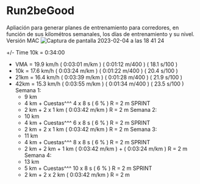 # Run2beGood

Apliación para generar planes de entrenamiento para corredores, en función de sus kilométros semanales, los días de entrenamiento y su nivel.
Versión MAC
![Captura de pantalla 2023-02-04 a las 18 41 24](https://user-images.githubusercontent.com/117470672/216781735-11b01185-53f1-4c9d-aba1-002bdb88e5a2.png)

+/- Time 
10k = 0:34:00 
- VMA = 19.9 km/h ( 0:03:01 m/km ) ( 0:01:12 m/400 ) ( 18.1 s/100 ) 
- 10k = 17.6 km/h ( 0:03:24 m/km ) ( 0:01:22 m/400 ) ( 20.4 s/100 ) 
- 21km = 16.4 km/h ( 0:03:39 m/km ) ( 0:01:28 m/400 ) ( 21.9 s/100 ) 
- 42km = 15.3 km/h ( 0:03:55 m/km ) ( 0:01:34 m/400 ) ( 23.5 s/100 ) 
Semana 1:
  -   9 km 
  -   4 km + Cuestas^^^ 4 x 8 s ( 6 % ) R = 2 m SPRINT
  -   2 km + 2 x 1 km  ( 0:03:42 m/km ) R = 2 m
Semana 2:
  -   10 km 
  -   4 km + Cuestas^^^ 6 x 8 s ( 6 % ) R = 2 m SPRINT
  -   2 km + 2 x 1 km  ( 0:03:42 m/km ) R = 2 m
Semana 3:
  -   11 km 
  -   4 km + Cuestas^^^ 8 x 8 s ( 6 % ) R = 2 m SPRINT
  -   2 km + 2 km + 1 km  ( 0:03:42 m/km ) + ( 0:03:24 m/km )  R = 2 m
Semana 4:
  -   13 km 
  -   5 km + Cuestas^^^ 10 x 8 s ( 6 % ) R = 2 m SPRINT
  -   2 km + 2 x 2 km  ( 0:03:42 m/km ) R = 2 m
